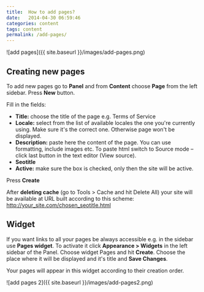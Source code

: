 ```yaml
---
title:  How to add pages?
date:   2014-04-30 06:59:46
categories: content
tags: content
permalink: /add-pages/
---
```

![add pages]({{ site.baseurl }}/images/add-pages.png)

## Creating new pages

To add new pages go to **Panel** and from **Content** choose **Page** from the left sidebar. Press **New** button.

Fill in the fields:

+ **Title:** choose the title of the page e.g. Terms of Service
+ **Locale:** select from the list of available locales the one you're currently using. Make sure it's the correct one. Otherwise page won't be displayed.
+ **Description:** paste here the content of the page. You can use formatting, include images etc. To paste html switch to Source mode – click last button in the text editor (View source).
+ **Seotitle**
+ **Active:** make sure the box is checked, only then the site will be active.

Press **Create**

After **deleting cache** (go to Tools > Cache and hit Delete All) your site will be available at URL built according to this scheme: http://your_site.com/chosen_seotitle.html
 
## Widget

If you want links to all your pages be always accessible e.g. in the sidebar use **Pages widget**. To activate it click **Appearance > Widgets** in the left sidebar of the Panel. Choose widget Pages and hit **Create**. Choose the place where it will be displayed and it's title and **Save Changes**.

Your pages will appear in this widget according to their creation order.

![add pages 2]({{ site.baseurl }}/images/add-pages2.png)

























